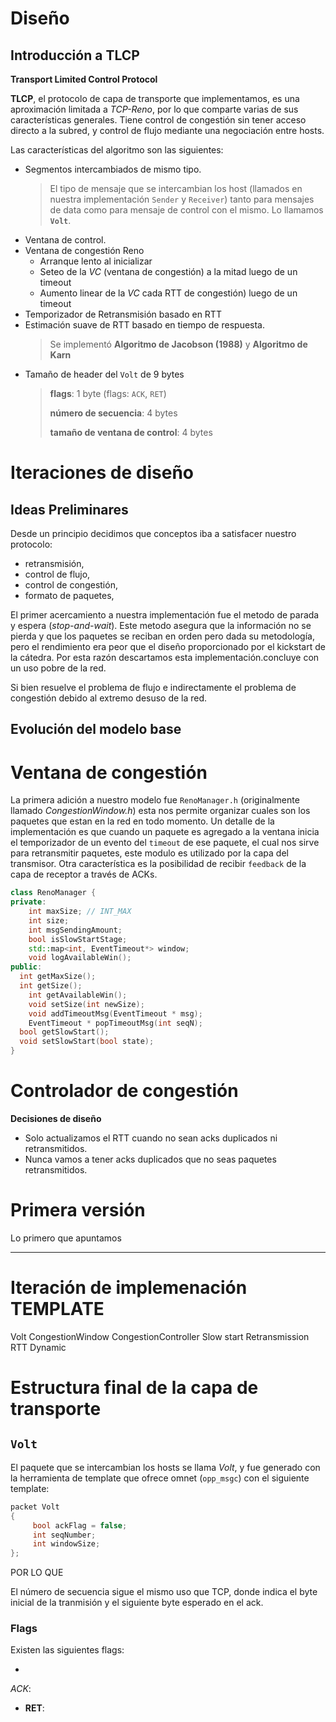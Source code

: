 # Diseño

## Introducción a TLCP

**Transport Limited Control Protocol**

**TLCP**, el protocolo de capa de transporte que implementamos, es una aproximación limitada a *TCP-Reno*, por lo que comparte varias de sus características generales. Tiene control de congestión sin tener acceso directo a la subred, y control de flujo mediante una negociación entre hosts.

Las características del algoritmo son las siguientes:

 * Segmentos intercambiados de mismo tipo.
   > El tipo de mensaje que se intercambian los host (llamados en nuestra implementación `Sender` y `Receiver`) tanto para mensajes de data como para mensaje de control con el mismo. Lo llamamos **`Volt`**.
 * Ventana de control.
 * Ventana de congestión Reno
   * Arranque lento al inicializar
   * Seteo de la *VC* (ventana de congestión) a la mitad luego de un timeout
   * Aumento linear de la *VC* cada RTT de congestión) luego de un timeout
 * Temporizador de Retransmisión basado en RTT
 * Estimación suave de RTT basado en tiempo de respuesta.
   > Se implementó **Algoritmo de Jacobson (1988)** y **Algoritmo de Karn**
 * Tamaño de header del `Volt` de 9 bytes
   > **flags**: 1 byte (flags: `ACK`, `RET`)
   >
   > **número de secuencia**: 4 bytes
   >
   > **tamaño de ventana de control**: 4 bytes

# Iteraciones de diseño

## Ideas Preliminares

Desde un principio decidimos que conceptos iba a satisfacer nuestro protocolo:
  - retransmisión,
  - control de flujo,
  - control de congestión,
  - formato de paquetes, 

El primer acercamiento a nuestra implementación fue el metodo de parada y espera (*stop-and-wait*). Este metodo asegura que la información no se pierda y que los paquetes se reciban en orden pero dada su metodología, pero el rendimiento era peor que el diseño proporcionado por el kickstart de la cátedra. Por esta razón descartamos esta implementación.concluye con un uso pobre de la red.

Si bien resuelve el problema de flujo e indirectamente el problema de congestión debido al extremo desuso de la red.

## Evolución del modelo base

# Ventana de congestión
La primera adición a nuestro modelo fue `RenoManager.h` (originalmente llamado *CongestionWindow.h*) esta nos permite organizar cuales son los paquetes que estan en la red en todo momento. Un detalle de la implementación es que cuando un paquete es agregado a la ventana inicia el temporizador de un evento del `timeout` de ese paquete, el cual nos sirve para retransmitir paquetes, este modulo es utilizado por la capa del transmisor. Otra característica es la posibilidad de recibir `feedback` de la capa de receptor a través de ACKs.

```C++
class RenoManager {
private:
	int maxSize; // INT_MAX
	int size;
	int msgSendingAmount;
	bool isSlowStartStage;
	std::map<int, EventTimeout*> window;
	void logAvailableWin();
public:
  int getMaxSize();
  int getSize();
	int getAvailableWin();
	void setSize(int newSize);
	void addTimeoutMsg(EventTimeout * msg);
	EventTimeout * popTimeoutMsg(int seqN);
  bool getSlowStart();
  void setSlowStart(bool state);
}
```

# Controlador de congestión

**Decisiones de diseño**

- Solo actualizamos el RTT cuando no sean acks duplicados ni retransmitidos.
- Nunca vamos a tener acks duplicados que no seas paquetes retransmitidos.

# 

# Primera versión

Lo primero que apuntamos

----

# Iteración de implemenación TEMPLATE

Volt
CongestionWindow
CongestionController
Slow start
Retransmission
RTT Dynamic

# Estructura final de la capa de transporte

## `Volt`

El paquete que se intercambian los hosts se llama *Volt*, y fue generado con la herramienta de template que ofrece omnet (`opp_msgc`) con el siguiente template:

```C++
packet Volt
{
     bool ackFlag = false;
     int seqNumber;
     int windowSize;
};
```

POR LO QUE 

El número de secuencia sigue el mismo uso que TCP, donde indica el byte inicial de la tranmisión y el siguiente byte esperado en el ack.

### Flags

Existen las siguientes flags:

 * 
*ACK*:

 * **RET**:

